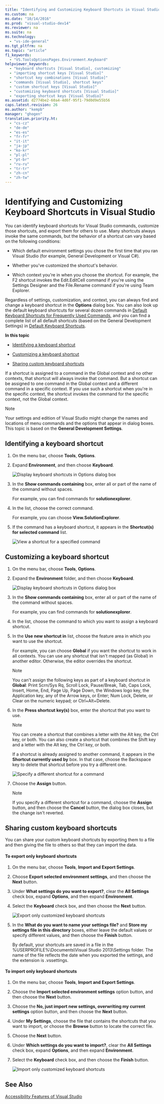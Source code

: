```yaml
---
title: "Identifying and Customizing Keyboard Shortcuts in Visual Studio"
ms.custom: na
ms.date: "10/14/2016"
ms.prod: "visual-studio-dev14"
ms.reviewer: na
ms.suite: na
ms.technology: 
  - "vs-ide-general"
ms.tgt_pltfrm: na
ms.topic: "article"
f1_keywords: 
  - "VS.ToolsOptionsPages.Environment.Keyboard"
helpviewer_keywords: 
  - "keyboard shortcuts [Visual Studio], customizing"
  - "importing shortcut keys [Visual Studio]"
  - "shortcut key combinations [Visual Studio]"
  - "commands [Visual Studio], shortcut keys"
  - "custom shortcut keys [Visual Studio]"
  - "customizing keyboard shortcuts [Visual Studio]"
  - "exporting shortcut keys [Visual Studio]"
ms.assetid: d2774be2-60a4-4d6f-95f1-79d0d9e55b56
caps.latest.revision: 26
ms.author: "kempb"
manager: "ghogen"
translation.priority.ht: 
  - "cs-cz"
  - "de-de"
  - "es-es"
  - "fr-fr"
  - "it-it"
  - "ja-jp"
  - "ko-kr"
  - "pl-pl"
  - "pt-br"
  - "ru-ru"
  - "tr-tr"
  - "zh-cn"
  - "zh-tw"
---
```

# Identifying and Customizing Keyboard Shortcuts in Visual Studio
You can identify keyboard shortcuts for Visual Studio commands, customize those shortcuts, and export them for others to use. Many shortcuts always invoke the same commands, but the behavior of a shortcut can vary based on the following conditions:  
  
-   Which default environment settings you chose the first time that you ran Visual Studio (for example, General Development or Visual C#).  
  
-   Whether you've customized the shortcut's behavior.  
  
-   Which context you're in when you choose the shortcut. For example, the F2 shortcut invokes the Edit.EditCell command if you're using the Settings Designer and the File.Rename command if you're using Team Explorer.  
  
 Regardless of settings, customization, and context, you can always find and change a keyboard shortcut in the **Options** dialog box. You can also look up the default keyboard shortcuts for several dozen commands in [Default Keyboard Shortcuts for Frequently Used Commands](../ide/default-keyboard-shortcuts-for-frequently-used-commands-in-visual-studio.md), and you can find a complete list of all default shortcuts (based on the General Development Settings) in [Default Keyboard Shortcuts](../ide/default-keyboard-shortcuts-in-visual-studio.md).  
  
 **In this topic**  
  
-   [Identifying a keyboard shortcut](../ide/identifying-and-customizing-keyboard-shortcuts-in-visual-studio.md#bkmk_identify)  
  
-   [Customizing a keyboard shortcut](../ide/identifying-and-customizing-keyboard-shortcuts-in-visual-studio.md#bkmk_assign)  
  
-   [Sharing custom keyboard shortcuts](../ide/identifying-and-customizing-keyboard-shortcuts-in-visual-studio.md#bkmk_transfer)  
  
 If a shortcut is assigned to a command in the Global context and no other contexts, that shortcut will always invoke that command. But a shortcut can be assigned to one command in the Global context and a different command in a specific context. If you use such a shortcut when you're in the specific context, the shortcut invokes the command for the specific context, not the Global context.  
  
> [!NOTE]
>  Your settings and edition of Visual Studio might change the names and locations of menu commands and the options that appear in dialog boxes. This topic is based on the **General Development Settings**.  
  
##  <a name="bkmk_identify"></a> Identifying a keyboard shortcut  
  
1.  On the menu bar, choose **Tools**, **Options**.  
  
2.  Expand **Environment**, and then choose **Keyboard**.  
  
     ![Display keyboard shortcuts in Options dialog box](../ide/media/optionskeyboard.png "OptionsKeyboard")  
  
3.  In the **Show commands containing** box, enter all or part of the name of the command without spaces.  
  
     For example, you can find commands for **solutionexplorer**.  
  
4.  In the list, choose the correct command.  
  
     For example, you can choose **View.SolutionExplorer**.  
  
5.  If the command has a keyboard shortcut, it appears in the **Shortcut(s) for selected command** list.  
  
     ![View a shortcut for a specified command](../ide/media/viewshortcut.png "ViewShortcut")  
  
##  <a name="bkmk_assign"></a> Customizing a keyboard shortcut  
  
1.  On the menu bar, choose **Tools**, **Options**.  
  
2.  Expand the **Environment** folder, and then choose **Keyboard**.  
  
     ![Display keyboard shortcuts in Options dialog box](../ide/media/optionskeyboard.png "OptionsKeyboard")  
  
3.  In the **Show commands containing** box, enter all or part of the name of the command without spaces.  
  
     For example, you can find commands for **solutionexplorer**.  
  
4.  In the list, choose the command to which you want to assign a keyboard shortcut.  
  
5.  In the **Use new shortcut in** list, choose the feature area in which you want to use the shortcut.  
  
     For example, you can choose **Global** if you want the shortcut to work in all contexts. You can use any shortcut that isn't mapped (as Global) in another editor. Otherwise, the editor overrides the shortcut.  
  
    > [!NOTE]
    >  You can't assign the following keys as part of a keyboard shortcut in **Global**: Print Scrn/Sys Rq, Scroll Lock, Pause/Break, Tab, Caps Lock, Insert, Home, End, Page Up, Page Down, the Windows logo key, the Application key, any of the Arrow keys, or Enter; Num Lock, Delete, or Clear on the numeric keypad; or Ctrl+Alt+Delete.  
  
6.  In the **Press shortcut key(s)** box, enter the shortcut that you want to use.  
  
    > [!NOTE]
    >  You can create a shortcut that combines a letter with the Alt key, the Ctrl key, or both. You can also create a shortcut that combines the Shift key and a letter with the Alt key, the Ctrl key, or both.  
  
     If a shortcut is already assigned to another command, it appears in the **Shortcut currently used by** box. In that case, choose the Backspace key to delete that shortcut before you try a different one.  
  
     ![Specify a different shortcut for a command](../ide/media/reassignshortcut.png "ReassignShortcut")  
  
7.  Choose the **Assign** button.  
  
    > [!NOTE]
    >  If you specify a different shortcut for a command, choose the **Assign** button, and then choose the **Cancel** button, the dialog box closes, but the change isn't reverted.  
  
##  <a name="bkmk_transfer"></a> Sharing custom keyboard shortcuts  
 You can share your custom keyboard shortcuts by exporting them to a file and then giving the file to others so that they can import the data.  
  
#### To export only keyboard shortcuts  
  
1.  On the menu bar, choose **Tools**, **Import and Export Settings**.  
  
2.  Choose **Export selected environment settings**, and then choose the **Next** button.  
  
3.  Under **What settings do you want to export?**, clear the **All Settings** check box, expand **Options**, and then expand **Environment**.  
  
4.  Select the **Keyboard** check box, and then choose the **Next** button.  
  
     ![Export only customized keyboard shortcuts](../ide/media/exportshortcuts.png "ExportShortcuts")  
  
5.  In the **What do you want to name your settings file?** and **Store my settings file in this directory** boxes, either leave the default values or specify different values, and then choose the **Finish** button.  
  
     By default, your shortcuts are saved in a file in the %USERPROFILE%\Documents\Visual Studio 2013\Settings folder. The name of the file reflects the date when you exported the settings, and the extension is .vssettings.  
  
#### To import only keyboard shortcuts  
  
1.  On the menu bar, choose **Tools**, **Import and Export Settings**.  
  
2.  Choose the **Import selected environment settings** option button, and then choose the **Next** button.  
  
3.  Choose the **No, just import new settings, overwriting my current settings** option button, and then choose the **Next** button.  
  
4.  Under **My Settings**, choose the file that contains the shortcuts that you want to import, or choose the **Browse** button to locate the correct file.  
  
5.  Choose the **Next** button.  
  
6.  Under **Which settings do you want to import?**, clear the **All Settings** check box, expand **Options**, and then expand **Environment**.  
  
7.  Select the **Keyboard** check box, and then choose the **Finish** button.  
  
     ![Import only customized keyboard shortcuts](../ide/media/importshortcuts.png "ImportShortcuts")  
  
## See Also  
 [Accessibility Features of Visual Studio](../reference/accessibility-features-of-visual-studio.md)